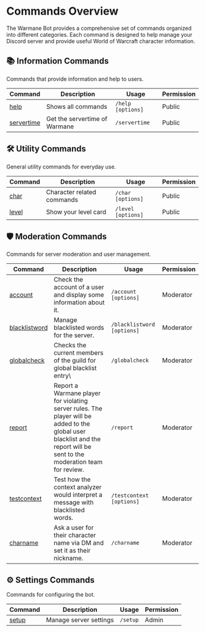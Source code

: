 # Commands Overview

The Warmane Bot provides a comprehensive set of commands organized into different categories. Each command is designed to help manage your Discord server and provide useful World of Warcraft character information.

## 📚 Information Commands

Commands that provide information and help to users.

| Command | Description | Usage | Permission |
|---------|-------------|-------|------------|
| [help](commands/help.md) | Shows all commands | `/help [options]` | <span class="permission-badge permission-public">Public</span> |
| [servertime](commands/servertime.md) | Get the servertime of Warmane | `/servertime` | <span class="permission-badge permission-public">Public</span> |

## 🛠️ Utility Commands

General utility commands for everyday use.

| Command | Description | Usage | Permission |
|---------|-------------|-------|------------|
| [char](commands/char.md) | Character related commands | `/char [options]` | <span class="permission-badge permission-public">Public</span> |
| [level](commands/level.md) | Show your level card | `/level [options]` | <span class="permission-badge permission-public">Public</span> |

## 🛡️ Moderation Commands

Commands for server moderation and user management.

| Command | Description | Usage | Permission |
|---------|-------------|-------|------------|
| [account](commands/account.md) | Check the account of a user and display some information about it. | `/account [options]` | <span class="permission-badge permission-moderator">Moderator</span> |
| [blacklistword](commands/blacklistword.md) | Manage blacklisted words for the server. | `/blacklistword [options]` | <span class="permission-badge permission-moderator">Moderator</span> |
| [globalcheck](commands/globalcheck.md) | Checks the current members of the guild for global blacklist entry\ | `/globalcheck` | <span class="permission-badge permission-moderator">Moderator</span> |
| [report](commands/report.md) | Report a Warmane player for violating server rules. The player will be added to the global user blacklist and the report will be sent to the moderation team for review. | `/report` | <span class="permission-badge permission-moderator">Moderator</span> |
| [testcontext](commands/testcontext.md) | Test how the context analyzer would interpret a message with blacklisted words. | `/testcontext [options]` | <span class="permission-badge permission-moderator">Moderator</span> |
| [charname](commands/charname.md) | Ask a user for their character name via DM and set it as their nickname. | `/charname` | <span class="permission-badge permission-moderator">Moderator</span> |

## ⚙️ Settings Commands

Commands for configuring the bot.

| Command | Description | Usage | Permission |
|---------|-------------|-------|------------|
| [setup](commands/setup.md) | Manage server settings | `/setup` | <span class="permission-badge permission-admin">Admin</span> |

